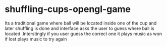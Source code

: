 # shuffling-cups-opengl-game
Its a traditional game where ball will be located inside one of the cup and later shuffling is done and interface asks the user to guess where ball is located .Interstingly if you  user guess the correct one it plays music as won if lost plays music to try again
